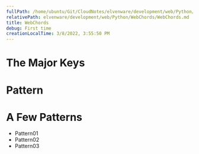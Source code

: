 ```yaml
---
fullPath: /home/ubuntu/Git/CloudNotes/elvenware/development/web/Python/WebChords/WebChords.md
relativePath: elvenware/development/web/Python/WebChords/WebChords.md
title: WebChords
debug: First time
creationLocalTime: 3/8/2022, 3:55:50 PM
---
```


<!-- toc -->
<!-- tocstop -->

<div class="noblock">

The Major Keys
==============

<div id="keyGroup" class="section">

</div>

</div>

<div class="noblock wide">

Pattern
=======

<div id="patternGroup" class="section">

</div>

</div>

A Few Patterns
==============

<div id="mainGroup" class="section">

-   Pattern01
-   Pattern02
-   Pattern03

</div>


